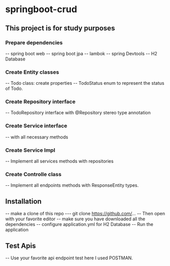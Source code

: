 # springboot-crud

## This project is for study purposes

### Prepare dependencies

-- spring boot web
-- spring boot jpa
-- lambok
-- spring Devtools
-- H2 Database

### Create Entity classes

-- Todo class: create properties
-- TodoStatus enum to represent the status of Todo.

### Create Repository interface

-- TodoRepository interface with @Repository stereo type annotation

### Create Service interface

-- with all necessary methods

### Create Service Impl

-- Implement all services methods with repositories

### Create Controlle class

-- Implement all endpoints methods with ResponseEntity types.

## Installation

-- make a clone of this repo
--- git clone https://github.com/...
-- Then open with your favorite editor
-- make sure you have downloaded all the dependencies
-- configure application.yml for H2 Database
-- Run the application

## Test Apis

-- Use your favorite api endpoint test here I used POSTMAN.
